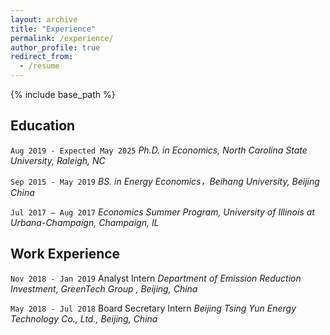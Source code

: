 ```yaml
---
layout: archive
title: "Experience"
permalink: /experience/
author_profile: true
redirect_from:
  - /resume
---
```


{% include base_path %}

## Education

`Aug 2019 - Expected May 2025`
*Ph.D. in Economics, North Carolina State University, Raleigh, NC*

`Sep 2015 - May 2019`
*BS. in Energy Economics，Beihang University, Beijing China*

`Jul 2017 – Aug 2017`
*Economics Summer Program, University of Illinois at Urbana-Champaign,		Champaign, IL* 




## Work Experience

`Nov 2018 - Jan 2019` Analyst Intern *Department of Emission Reduction Investment, GreenTech Group , Beijing, China*

`May 2018 - Jul 2018` Board Secretary Intern *Beijing Tsing Yun Energy Technology Co., Ltd., Beijing, China*




<!-- ### Footer

Last updated: June 2022 -->


